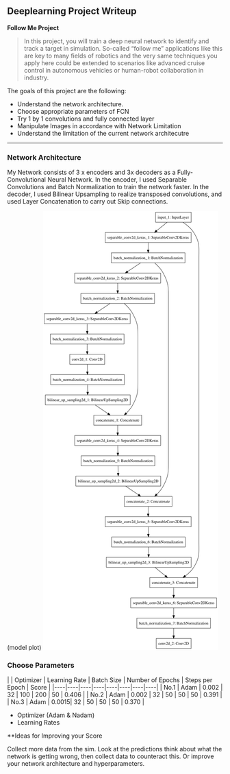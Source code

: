 ## Deeplearning Project Writeup ##

**Follow Me Project**

>In this project, you will train a deep neural network to identify and track a target in simulation. So-called “follow me” applications like this are key to many fields of robotics and the very same techniques you apply here could be extended to scenarios like advanced cruise control in autonomous vehicles or human-robot collaboration in industry.

The goals of this project are the following:
* Understand the network architecture.
* Choose appropriate parameters of FCN
* Try 1 by 1 convolutions and fully connected layer
* Manipulate Images in accordance with Network Limitation
* Understand the limitation of the current network architecutre

[image1]: ./code/model.png "model plot"

----
### Network Architecture ###

My Network consists of 3 x encoders and 3x decoders as a Fully-Convolutional Neural Network. In the encoder, I used Separable Convolutions and Batch Normalization to train the network faster. In the decoder, I used Bilinear Upsampling to realize transposed convolutions, and used Layer Concatenation to carry out Skip connections.

(model plot)
![alt text][image1]


### Choose Parameters ###

|  | Optimizer | Learning Rate | Batch Size | Number of Epochs | Steps per Epoch | Score |
|----|----|----|----|----|----|----|----|
| No.1 | Adam | 0.002 | 32 | 100 | 200 | 50 | 0.406 |
| No.2 | Adam | 0.002 | 32 | 50  | 50  | 50 | 0.391 |
| No.3 | Adam | 0.0015| 32 | 50  | 50  | 50 | 0.370 |

* Optimizer (Adam & Nadam)
* Learning Rates




**Ideas for Improving your Score

Collect more data from the sim. Look at the predictions think about what the network is getting wrong, then collect data to counteract this. Or improve your network architecture and hyperparameters. 



